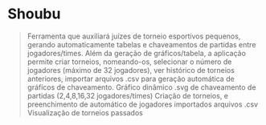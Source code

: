 
# Shoubu

> Ferramenta que auxiliará juízes de torneio esportivos pequenos, gerando automaticamente tabelas e chaveamentos de partidas entre jogadores/times. 
Além da geração de gráficos/tabela, a aplicação permite criar torneios, nomeando-os, selecionar o número de jogadores (máximo de 32 jogadores), ver histórico de torneios anteriores, importar arquivos .csv para geração automática de gráficos de chaveamento.
Gráfico dinâmico .svg de chaveamento de partidas (2,4,8,16,32 jogadores/times)
Criação de torneios, e preenchimento de automático de jogadores importados arquivos .csv
Visualização de torneios passados
